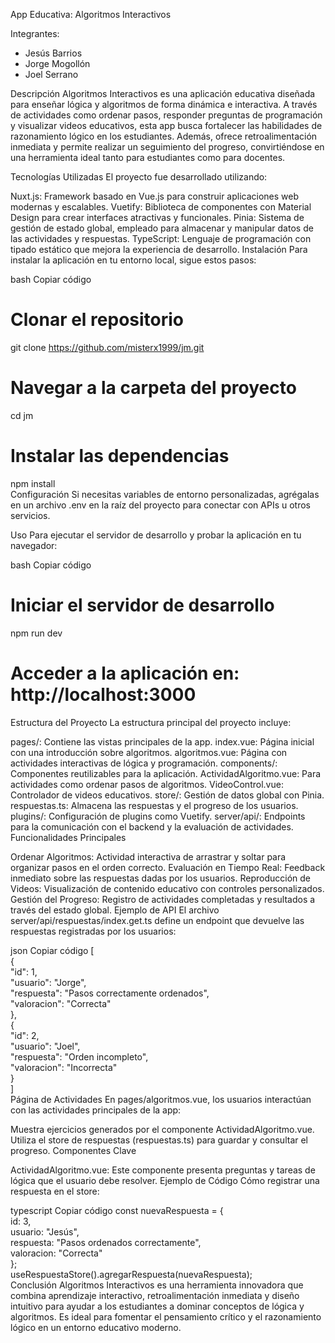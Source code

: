 App Educativa: Algoritmos Interactivos

Integrantes:
- Jesús Barrios
- Jorge Mogollón
- Joel Serrano

Descripción
Algoritmos Interactivos es una aplicación educativa diseñada para enseñar lógica y algoritmos de forma dinámica e interactiva. A través de actividades como ordenar pasos, responder preguntas de programación y visualizar videos educativos, esta app busca fortalecer las habilidades de razonamiento lógico en los estudiantes. Además, ofrece retroalimentación inmediata y permite realizar un seguimiento del progreso, convirtiéndose en una herramienta ideal tanto para estudiantes como para docentes.

Tecnologías Utilizadas
El proyecto fue desarrollado utilizando:

Nuxt.js: Framework basado en Vue.js para construir aplicaciones web modernas y escalables.
Vuetify: Biblioteca de componentes con Material Design para crear interfaces atractivas y funcionales.
Pinia: Sistema de gestión de estado global, empleado para almacenar y manipular datos de las actividades y respuestas.
TypeScript: Lenguaje de programación con tipado estático que mejora la experiencia de desarrollo.
Instalación
Para instalar la aplicación en tu entorno local, sigue estos pasos:

bash
Copiar código
# Clonar el repositorio  
git clone https://github.com/misterx1999/jm.git  

# Navegar a la carpeta del proyecto  
cd jm  

# Instalar las dependencias  
npm install  
Configuración
Si necesitas variables de entorno personalizadas, agrégalas en un archivo .env en la raíz del proyecto para conectar con APIs u otros servicios.

Uso
Para ejecutar el servidor de desarrollo y probar la aplicación en tu navegador:

bash
Copiar código
# Iniciar el servidor de desarrollo  
npm run dev  

# Acceder a la aplicación en: http://localhost:3000  
Estructura del Proyecto
La estructura principal del proyecto incluye:

pages/: Contiene las vistas principales de la app.
index.vue: Página inicial con una introducción sobre algoritmos.
algoritmos.vue: Página con actividades interactivas de lógica y programación.
components/: Componentes reutilizables para la aplicación.
ActividadAlgoritmo.vue: Para actividades como ordenar pasos de algoritmos.
VideoControl.vue: Controlador de videos educativos.
store/: Gestión de datos global con Pinia.
respuestas.ts: Almacena las respuestas y el progreso de los usuarios.
plugins/: Configuración de plugins como Vuetify.
server/api/: Endpoints para la comunicación con el backend y la evaluación de actividades.
Funcionalidades Principales

Ordenar Algoritmos: Actividad interactiva de arrastrar y soltar para organizar pasos en el orden correcto.
Evaluación en Tiempo Real: Feedback inmediato sobre las respuestas dadas por los usuarios.
Reproducción de Videos: Visualización de contenido educativo con controles personalizados.
Gestión del Progreso: Registro de actividades completadas y resultados a través del estado global.
Ejemplo de API
El archivo server/api/respuestas/index.get.ts define un endpoint que devuelve las respuestas registradas por los usuarios:

json
Copiar código
[  
  {  
    "id": 1,  
    "usuario": "Jorge",  
    "respuesta": "Pasos correctamente ordenados",  
    "valoracion": "Correcta"  
  },  
  {  
    "id": 2,  
    "usuario": "Joel",  
    "respuesta": "Orden incompleto",  
    "valoracion": "Incorrecta"  
  }  
]  
Página de Actividades
En pages/algoritmos.vue, los usuarios interactúan con las actividades principales de la app:

Muestra ejercicios generados por el componente ActividadAlgoritmo.vue.
Utiliza el store de respuestas (respuestas.ts) para guardar y consultar el progreso.
Componentes Clave

ActividadAlgoritmo.vue:
Este componente presenta preguntas y tareas de lógica que el usuario debe resolver.
Ejemplo de Código
Cómo registrar una respuesta en el store:

typescript
Copiar código
const nuevaRespuesta = {  
  id: 3,  
  usuario: "Jesús",  
  respuesta: "Pasos ordenados correctamente",  
  valoracion: "Correcta"  
};  
useRespuestaStore().agregarRespuesta(nuevaRespuesta);  
Conclusión
Algoritmos Interactivos es una herramienta innovadora que combina aprendizaje interactivo, retroalimentación inmediata y diseño intuitivo para ayudar a los estudiantes a dominar conceptos de lógica y algoritmos. Es ideal para fomentar el pensamiento crítico y el razonamiento lógico en un entorno educativo moderno.
